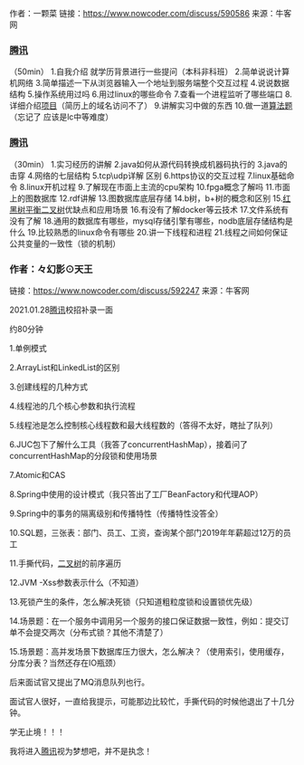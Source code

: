 作者：一颗菜
链接：https://www.nowcoder.com/discuss/590586
来源：牛客网

### [腾讯]()

（50min）
1.自我介绍 就学历背景进行一些提问（本科非科班）
2.简单说说计算机网络
3.简单描述一下从浏览器输入一个地址到服务端整个交互过程
4.说说数据结构
5.操作系统用过吗
6.用过linux的哪些命令
7.查看一个进程监听了哪些端口
8.详细介绍[项目]()（简历上的域名访问不了）
9.讲解实习中做的东西
10.做一道[算法题]()（忘记了 应该是lc中等难度）

### [腾讯]()

（30min）
1.实习经历的讲解
2.java如何从源代码转换成机器码执行的
3.java的击穿
4.网络的七层结构
5.tcp\udp详解 区别
6.https协议的交互过程
7.linux基础命令
8.linux开机过程
9.了解现在市面上主流的cpu架构
10.fpga概念了解吗
11.市面上的图数据库
12.rdf讲解
13.图数据库底层存储
14.b树，b+树的概念和区别
15.[红黑树]()[平衡二叉树]()优缺点和应用场景
16.有没有了解docker等云技术
17.文件系统有没有了解
18.通用的数据库有哪些，mysql存储引擎有哪些，nodb底层存储结构是什么
19.比较熟悉的linux命令有哪些
20.讲一下线程和进程
21.线程之间如何保证公共变量的一致性（锁的机制）









### 作者：々幻影⊙天王

链接：https://www.nowcoder.com/discuss/592247
来源：牛客网

2021.01.28[腾讯]()校招补录一面 

  约80分钟 

  1.单例模式 

  2.ArrayList和LinkedList的区别 

  3.创建线程的几种方式 

  4.线程池的几个核心参数和执行流程 

  5.线程池是怎么控制核心线程数和最大线程数的（答得不太好，瞎扯了队列） 

  6.JUC包下了解什么工具（我答了concurrentHashMap），接着问了 concurrentHashMap的分段锁和使用场景 

  7.Atomic和CAS 

  8.Spring中使用的设计模式（我只答出了工厂BeanFactory和代理AOP） 

  9.Spring中的事务的隔离级别和传播特性（传播特性没答全） 

  10.SQL题，三张表：部门、员工、工资，查询某个部门2019年年薪超过12万的员工 

  11.手撕代码，[二叉树]()的前序遍历 

  12.JVM -Xss参数表示什么（不知道） 

  13.死锁产生的条件，怎么解决死锁（只知道粗粒度锁和设置锁优先级） 

  14.场景题：在一个服务中调用另一个服务的接口保证数据一致性，例如：提交订单不会提交两次（分布式锁？其他不清楚了） 

  15.场景题：高并发场景下数据库压力很大，怎么解决？（使用索引，使用缓存，分库分表？当然还存在IO瓶颈） 

  后来面试官又提出了MQ消息队列也行。 

  面试官人很好，一直给我提示，可能那边比较忙，手撕代码的时候他退出了十几分钟。 

  学无止境！！！ 

  我将进入[腾讯]()视为梦想吧，并不是执念！